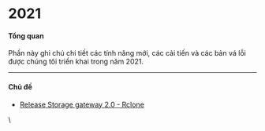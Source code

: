 # 2021

#### Tổng quan <a href="#id-2021-tongquan" id="id-2021-tongquan"></a>

Phần này ghi chú chi tiết các tính năng mới, các cải tiến và các bản vá lỗi được chúng tôi triển khai trong năm 2021.

***

#### Chủ đề <a href="#id-2021-chude" id="id-2021-chude"></a>

* [Release Storage gateway 2.0 - Rclone](https://docs.vngcloud.vn/display/VV/Release+Storage+gateway+2.0+-+Rclone)

\
